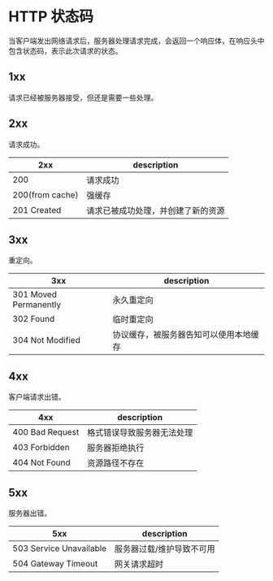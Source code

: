 # HTTP 状态码

当客户端发出网络请求后，服务器处理请求完成，会返回一个响应体，在响应头中包含状态码，表示此次请求的状态。

## 1xx

请求已经被服务器接受，但还是需要一些处理。

## 2xx

请求成功。

|2xx|description|
|-|-|
|200| 请求成功|
|200(from cache)|强缓存|
|201 Created| 请求已被成功处理，并创建了新的资源|

## 3xx

重定向。

|3xx|description|
|-|-|
|301 Moved Permanently|永久重定向|
|302 Found|临时重定向|
|304 Not Modified|协议缓存，被服务器告知可以使用本地缓存|

## 4xx

客户端请求出错。

|4xx|description|
|-|-|
|400 Bad Request|格式错误导致服务器无法处理|
|403 Forbidden|服务器拒绝执行|
|404 Not Found|资源路径不存在|

## 5xx

服务器出错。

|5xx|description|
|-|-|
|503 Service Unavailable|服务器过载/维护导致不可用|
|504 Gateway Timeout|网关请求超时|
